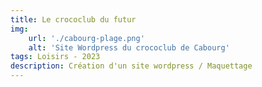 ```yaml
---
title: Le crococlub du futur
img:
    url: './cabourg-plage.png'
    alt: 'Site Wordpress du crococlub de Cabourg'
tags: Loisirs - 2023
description: Création d'un site wordpress / Maquettage
---
```


